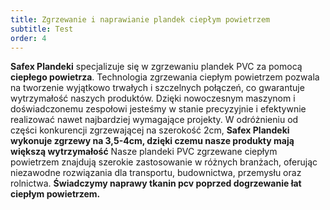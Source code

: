 ```yaml
---
title: Zgrzewanie i naprawianie plandek ciepłym powietrzem
subtitle: Test
order: 4
---
```

**Safex Plandeki** specjalizuje się w zgrzewaniu plandek PVC za pomocą **ciepłego powietrza**. Technologia zgrzewania ciepłym powietrzem pozwala na tworzenie wyjątkowo trwałych i szczelnych połączeń, co gwarantuje wytrzymałość naszych produktów.
 Dzięki nowoczesnym maszynom i doświadczonemu zespołowi jesteśmy w stanie precyzyjnie i efektywnie realizować nawet najbardziej wymagające projekty. 
 W odróżnieniu od części konkurencji zgrzewającej na szerokość 2cm, **Safex Plandeki wykonuje zgrzewy na 3,5-4cm, dzięki czemu nasze produkty mają większą wytrzymałość**
 Nasze plandeki PVC zgrzewane ciepłym powietrzem znajdują szerokie zastosowanie w różnych branżach, oferując niezawodne rozwiązania dla transportu, budownictwa, przemysłu oraz rolnictwa. 
 **Świadczymy naprawy tkanin pcv poprzed dogrzewanie łat ciepłym powietrzem.** 
 